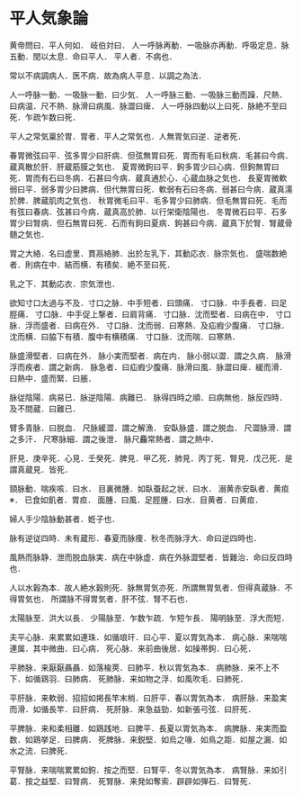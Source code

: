 # 平人気象論

黄帝問曰．平人何如．
岐伯対曰．
人一呼脉再動．一吸脉亦再動．呼吸定息．脉五動．閏以太息．命曰平人．
平人者．不病也．

常以不病調病人．医不病．故為病人平息．以調之為法．

人一呼脉一動．一吸脉一動．曰少気．
人一呼脉三動．一吸脉三動而躁．尺熱．曰病温．尺不熱．脉滑曰病風．脉澀曰痺．
人一呼脉四動以上曰死．脉絶不至曰死．乍疏乍数曰死．

平人之常気稟於胃．胃者．平人之常気也．人無胃気曰逆．逆者死．

春胃微弦曰平．弦多胃少曰肝病．但弦無胃曰死．胃而有毛曰秋病．毛甚曰今病．蔵真散於肝．肝蔵筋膜之気也．
夏胃微鉤曰平．鉤多胃少曰心病．但鉤無胃曰死．胃而有石曰冬病．石甚曰今病．蔵真通於心．心蔵血脉之気也．
長夏胃微軟弱曰平．弱多胃少曰脾病．但代無胃曰死．軟弱有石曰冬病．弱甚曰今病．蔵真濡於脾．脾蔵肌肉之気也．
秋胃微毛曰平．毛多胃少曰肺病．但毛無胃曰死．毛而有弦曰春病．弦甚曰今病．蔵真高於肺．以行栄衛陰陽也．
冬胃微石曰平．石多胃少曰腎病．但石無胃曰死．石而有鉤曰夏病．鉤甚曰今病．蔵真下於腎．腎蔵骨髄之気也．

胃之大絡．名曰虚里．貫鬲絡肺．出於左乳下．其動応衣．脉宗気也．
盛喘数絶者．則病在中．結而横．有積矣．絶不至曰死．

乳之下．其動応衣．宗気泄也．

欲知寸口太過与不及．寸口之脉．中手短者．曰頭痛．
寸口脉．中手長者．曰足脛痛．
寸口脉．中手促上撃者．曰肩背痛．
寸口脉．沈而堅者．曰病在中．
寸口脉．浮而盛者．曰病在外．
寸口脉．沈而弱．曰寒熱．及疝瘕少腹痛．
寸口脉．沈而横．曰脇下有積．腹中有横積痛．
寸口脉．沈而喘．曰寒熱．

脉盛滑堅者．曰病在外．
脉小実而堅者．病在内．
脉小弱以澀．謂之久病．
脉滑浮而疾者．謂之新病．
脉急者．曰疝瘕少腹痛．脉滑曰風．脉澀曰痺．緩而滑．曰熱中．盛而緊．曰脹．

脉従陰陽．病易已．脉逆陰陽．病難已．
脉得四時之順．曰病無他．脉反四時．及不間蔵．曰難已．

臂多青脉．曰脱血．
尺脉緩澀．謂之解漁．
安臥脉盛．謂之脱血．
尺澀脉滑．謂之多汗．
尺寒脉細．謂之後泄．
脉尺麤常熱者．謂之熱中．

肝見．庚辛死．心見．壬癸死．脾見．甲乙死．肺見．丙丁死．腎見．戊己死．是謂真蔵見．皆死．

頸脉動．喘疾咳．曰水．
目裏微腫．如臥蚕起之状．曰水．
溺黄赤安臥者．黄疸※．
已食如飢者．胃疸．
面腫．曰風．足脛腫．曰水．目黄者．曰黄疸．

婦人手少陰脉動甚者．姙子也．

脉有逆従四時．未有蔵形．春夏而脉痩．秋冬而脉浮大．命曰逆四時也．

風熱而脉静．泄而脱血脉実．病在中脉虚．病在外脉澀堅者．皆難治．命曰反四時也．

人以水穀為本．故人絶水穀則死．脉無胃気亦死．所謂無胃気者．但得真蔵脉．不得胃気也．
所謂脉不得胃気者．肝不弦．腎不石也．

太陽脉至．洪大以長．
少陽脉至．乍数乍疏．乍短乍長．
陽明脉至．浮大而短．

夫平心脉．来累累如連珠．如循琅玕．曰心平．夏以胃気為本．
病心脉．来喘喘連属．其中微曲．曰心病．
死心脉．来前曲後居．如操帯鉤．曰心死．

平肺脉．来厭厭聶聶．如落楡莢．曰肺平．秋以胃気為本．
病肺脉．来不上不下．如循鶏羽．曰肺病．
死肺脉．来如物之浮．如風吹毛．曰肺死．

平肝脉．来軟弱．招招如掲長竿末梢．曰肝平．春以胃気為本．
病肝脉．来盈実而滑．如循長竿．曰肝病．
死肝脉．来急益勁．如新張弓弦．曰肝死．

平脾脉．来和柔相離．如鶏践地．曰脾平．長夏以胃気為本．
病脾脉．来実而盈数．如鶏挙足．曰脾病．
死脾脉．来鋭堅．如烏之喙．如鳥之距．如屋之漏．如水之流．曰脾死．

平腎脉．来喘喘累累如鉤．按之而堅．曰腎平．冬以胃気為本．
病腎脉．来如引葛．按之益堅．曰腎病．
死腎脉．来発如奪索．辟辟如弾石．曰腎死．